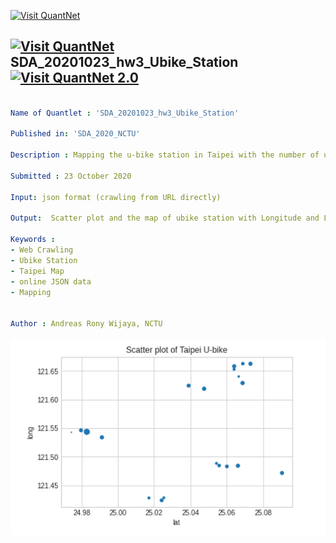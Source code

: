 [<img src="https://github.com/QuantLet/Styleguide-and-FAQ/blob/master/pictures/banner.png" width="888" alt="Visit QuantNet">](http://quantlet.de/)

## [<img src="https://github.com/QuantLet/Styleguide-and-FAQ/blob/master/pictures/qloqo.png" alt="Visit QuantNet">](http://quantlet.de/) **SDA_20201023_hw3_Ubike_Station** [<img src="https://github.com/QuantLet/Styleguide-and-FAQ/blob/master/pictures/QN2.png" width="60" alt="Visit QuantNet 2.0">](http://quantlet.de/)

```yaml

Name of Quantlet : 'SDA_20201023_hw3_Ubike_Station'

Published in: 'SDA_2020_NCTU'

Description : Mapping the u-bike station in Taipei with the number of u-bike left at that station.

Submitted : 23 October 2020

Input: json format (crawling from URL directly)

Output:  Scatter plot and the map of ubike station with Longitude and Latitude

Keywords : 
- Web Crawling
- Ubike Station
- Taipei Map
- online JSON data
- Mapping


Author : Andreas Rony Wijaya, NCTU
```

![Picture1](Scatter_plot.png)